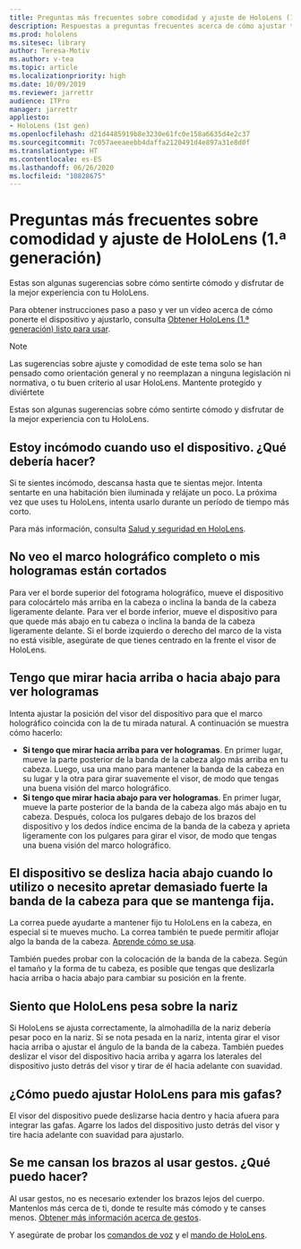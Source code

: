 ```yaml
---
title: Preguntas más frecuentes sobre comodidad y ajuste de HoloLens (1.ª generación)
description: Respuestas a preguntas frecuentes acerca de cómo ajustar tu HoloLens (1.ª generación).
ms.prod: hololens
ms.sitesec: library
author: Teresa-Motiv
ms.author: v-tea
ms.topic: article
ms.localizationpriority: high
ms.date: 10/09/2019
ms.reviewer: jarrettr
audience: ITPro
manager: jarrettr
appliesto:
- HoloLens (1st gen)
ms.openlocfilehash: d21d4485919b8e3230e61fc0e158a6635d4e2c37
ms.sourcegitcommit: 7c057aeeaeebb4daffa2120491d4e897a31e8d0f
ms.translationtype: HT
ms.contentlocale: es-ES
ms.lasthandoff: 06/26/2020
ms.locfileid: "10828675"
---
```

# Preguntas más frecuentes sobre comodidad y ajuste de HoloLens (1.ª generación)

Estas son algunas sugerencias sobre cómo sentirte cómodo y disfrutar de la mejor experiencia con tu HoloLens.

Para obtener instrucciones paso a paso y ver un vídeo acerca de cómo ponerte el dispositivo y ajustarlo, consulta [Obtener HoloLens (1.ª generación) listo para usar](hololens1-setup.md).

> [!NOTE]
> Las sugerencias sobre ajuste y comodidad de este tema solo se han pensado como orientación general y no reemplazan a ninguna legislación ni normativa, o tu buen criterio al usar HoloLens. Mantente protegido y diviértete

Estas son algunas sugerencias sobre cómo sentirte cómodo y disfrutar de la mejor experiencia con tu HoloLens.

## Estoy incómodo cuando uso el dispositivo. ¿Qué debería hacer?

Si te sientes incómodo, descansa hasta que te sientas mejor. Intenta sentarte en una habitación bien iluminada y relájate un poco. La próxima vez que uses tu HoloLens, intenta usarlo durante un período de tiempo más corto.

Para más información, consulta [Salud y seguridad en HoloLens](https://go.microsoft.com/fwlink/p/?LinkId=746661).

## No veo el marco holográfico completo o mis hologramas están cortados

Para ver el borde superior del fotograma holográfico, mueve el dispositivo para colocártelo más arriba en la cabeza o inclina la banda de la cabeza ligeramente delante. Para ver el borde inferior, mueve el dispositivo para que quede más abajo en tu cabeza o inclina la banda de la cabeza ligeramente delante. Si el borde izquierdo o derecho del marco de la vista no está visible, asegúrate de que tienes centrado en la frente el visor de HoloLens.

## Tengo que mirar hacia arriba o hacia abajo para ver hologramas

Intenta ajustar la posición del visor del dispositivo para que el marco holográfico coincida con la de tu mirada natural. A continuación se muestra cómo hacerlo:

- **Si tengo que mirar hacia arriba para ver hologramas**. En primer lugar, mueve la parte posterior de la banda de la cabeza algo más arriba en tu cabeza. Luego, usa una mano para mantener la banda de la cabeza en su lugar y la otra para girar suavemente el visor, de modo que tengas una buena visión del marco holográfico.
- **Si tengo que mirar hacia abajo para ver hologramas**. En primer lugar, mueve la parte posterior de la banda de la cabeza algo más abajo en tu cabeza. Después, coloca los pulgares debajo de los brazos del dispositivo y los dedos índice encima de la banda de la cabeza y aprieta ligeramente con los pulgares para girar el visor, de modo que tengas una buena visión del marco holográfico.

## El dispositivo se desliza hacia abajo cuando lo utilizo o necesito apretar demasiado fuerte la banda de la cabeza para que se mantenga fija.

La correa puede ayudarte a mantener fijo tu HoloLens en la cabeza, en especial si te mueves mucho. La correa también te puede permitir aflojar algo la banda de la cabeza. [Aprende cómo se usa](hololens1-setup.md#adjust-fit).

También puedes probar con la colocación de la banda de la cabeza. Según el tamaño y la forma de tu cabeza, es posible que tengas que deslizarla hacia arriba o hacia abajo para cambiar su posición en la frente.

## Siento que HoloLens pesa sobre la nariz

Si HoloLens se ajusta correctamente, la almohadilla de la nariz debería pesar poco en la nariz. Si se nota pesada en la nariz, intenta girar el visor hacia arriba o ajustar el ángulo de la banda de la cabeza. También puedes deslizar el visor del dispositivo hacia arriba y agarra los laterales del dispositivo justo detrás del visor y tirar de él hacia adelante con suavidad.

## ¿Cómo puedo ajustar HoloLens para mis gafas?

El visor del dispositivo puede deslizarse hacia dentro y hacia afuera para integrar las gafas. Agarre los lados del dispositivo justo detrás del visor y tire hacia adelante con suavidad para ajustarlo.

## Se me cansan los brazos al usar gestos. ¿Qué puedo hacer?

Al usar gestos, no es necesario extender los brazos lejos del cuerpo. Mantenlos más cerca de ti, donde te resulte más cómodo y te canses menos. [Obtener más información acerca de gestos](hololens1-basic-usage.md#use-hololens-with-your-hands).

Y asegúrate de probar los [comandos de voz](hololens-cortana.md) y el [mando de HoloLens](hololens1-clicker.md).
